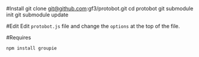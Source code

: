 #Install
    git clone git@github.com:gf3/protobot.git
    cd protobot
    git submodule init
    git submodule update

#Edit
Edit `protobot.js` file and change the `options` at the top of the file.
 
#Requires

    npm install groupie
